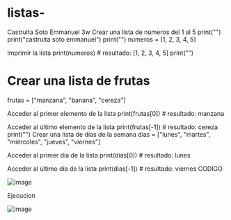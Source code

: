 # listas-
Castruita Soto Emmanuel 3w
Crear una lista de números del 1 al 5
print("")
print("castruita soto emmanuel")
print("")
numeros = [1, 2, 3, 4, 5]

Imprimir la lista
print(numeros)  # resultado: [1, 2, 3, 4, 5]
print("")
# Crear una lista de frutas
frutas = ["manzana", "banana", "cereza"]

Acceder al primer elemento de la lista
print(frutas[0])  # resultado: manzana

Acceder al último elemento de la lista
print(frutas[-1])  # resultado: cereza
print("")
Crear una lista de días de la semana
dias = ["lunes", "martes", "miércoles", "jueves", "viernes"]

Acceder al primer día de la lista
print(dias[0])  # resultado: lunes

Acceder al último día de la lista
print(dias[-1])  # resultado: viernes
CODIGO

![image](https://github.com/user-attachments/assets/c78b8303-68b6-4850-8a15-2e1211eed943)

Ejecucion

![image](https://github.com/user-attachments/assets/abcf82f0-f8f9-4758-8d2a-31fb7fdd2239)

